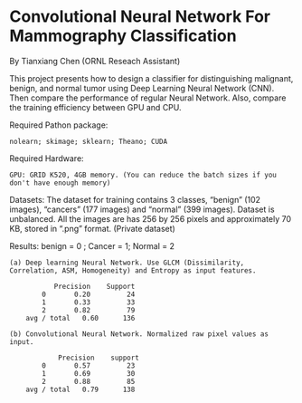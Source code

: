 # Convolutional Neural Network For Mammography Classification
By Tianxiang Chen (ORNL Reseach Assistant)

This project presents how to design a classifier for distinguishing malignant, benign, and normal tumor using Deep Learning Neural Network (CNN). Then compare the performance of regular Neural Network. Also, compare the training efficiency between GPU and CPU.

Required Pathon package: 

    nolearn; skimage; sklearn; Theano; CUDA

Required Hardware:

    GPU: GRID K520, 4GB memory. (You can reduce the batch sizes if you don't have enough memory)

Datasets: 
    The dataset for training contains 3 classes, 
    “benign” (102 images), “cancers” (177 images) and “normal” (399 images).
    Dataset is unbalanced. 
    All the images are has 256 by 256 pixels and approximately 70 KB, stored in “.png” format. (Private dataset)

Results:
    benign = 0 ; Cancer = 1; Normal = 2

    (a) Deep learning Neural Network. Use GLCM (Dissimilarity, Correlation, ASM, Homogeneity) and Entropy as input features.
    
               Precision    Support                 
            0       0.20     	 24
            1       0.33     	 33
            2       0.82         79
        avg / total   0.60  	136        

    (b) Convolutional Neural Network. Normalized raw pixel values as input.
    
                Precision    support
            0       0.57     	 23
            1       0.69     	 30
            2       0.88         85
        avg / total   0.79  	138


